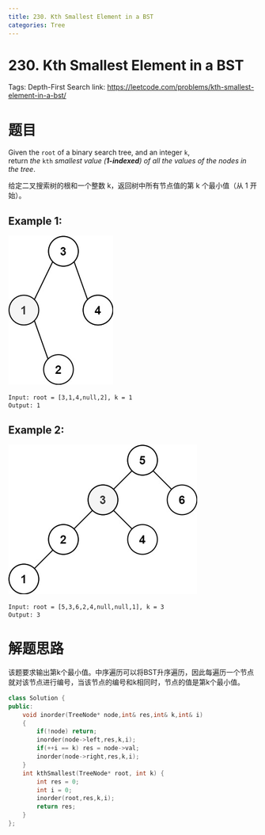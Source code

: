 ```yaml
---
title: 230. Kth Smallest Element in a BST
categories: Tree
---
```

# 230. Kth Smallest Element in a BST

Tags: Depth-First Search
link: https://leetcode.com/problems/kth-smallest-element-in-a-bst/

# 题目

Given the `root` of a binary search tree, and an integer `k`, return *the* `kth` *smallest value (**1-indexed**) of all the values of the nodes in the tree*.

给定二叉搜索树的根和一个整数 k，返回树中所有节点值的第 k 个最小值（从 1 开始）。

## **Example 1:**

![kthtree1.jpg](230%20Kth%20Smallest%20Element%20in%20a%20BST%20a8e2da571fd640fdb2078ee3792edd73/kthtree1.jpg)

```
Input: root = [3,1,4,null,2], k = 1
Output: 1
```

## **Example 2:**

![kthtree2.jpg](230%20Kth%20Smallest%20Element%20in%20a%20BST%20a8e2da571fd640fdb2078ee3792edd73/kthtree2.jpg)

```
Input: root = [5,3,6,2,4,null,null,1], k = 3
Output: 3
```

# 解题思路

该题要求输出第k个最小值。中序遍历可以将BST升序遍历，因此每遍历一个节点就对该节点进行编号，当该节点的编号和k相同时，节点的值是第k个最小值。

```cpp
class Solution {
public:
    void inorder(TreeNode* node,int& res,int& k,int& i)
    {
        if(!node) return;
        inorder(node->left,res,k,i);
        if(++i == k) res = node->val;
        inorder(node->right,res,k,i);
    }
    int kthSmallest(TreeNode* root, int k) {
        int res = 0;
        int i = 0;
        inorder(root,res,k,i);
        return res;
    }
};
```